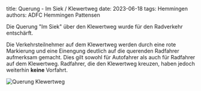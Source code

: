 title: Querung - Im Siek / Klewertweg
date: 2023-06-18
tags: Hemmingen
authors: ADFC Hemmingen Pattensen

Die Querung "Im Siek" über den Klewertweg wurde für den Radverkehr entschärft.

Die Verkehrsteilnehmer auf dem Klewertweg werden durch eine rote Markierung und eine Einengung deutlich auf die querenden Radfahrer aufmerksam gemacht. Dies gilt sowohl für Autofahrer als auch für Radfahrer auf dem Klewertweg. Radfahrer, die den Klewertweg kreuzen, haben jedoch weiterhin **keine** Vorfahrt.

![Querung Klewertweg](https://md.darmstadt.ccc.de/uploads/f2e9a1bc-01a3-4829-8488-147f612b59a4.png)

